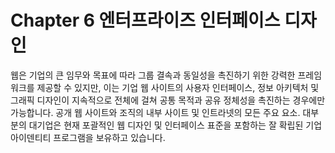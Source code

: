 # Chapter 6 엔터프라이즈 인터페이스 디자인

웹은 기업의 큰 임무와 목표에 따라 그룹 결속과 동일성을 촉진하기 위한 강력한 프레임워크를 제공할 수 있지만, 이는 기업 웹 사이트의 사용자 인터페이스, 정보 아키텍처 및 그래픽 디자인이 지속적으로 전체에 걸쳐 공통 목적과 공유 정체성을 촉진하는 경우에만 가능합니다. 공개 웹 사이트와 조직의 내부 사이트 및 인트라넷의 모든 주요 요소. 대부분의 대기업은 현재 포괄적인 웹 디자인 및 인터페이스 표준을 포함하는 잘 확립된 기업 아이덴티티 프로그램을 보유하고 있습니다.
